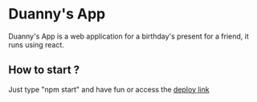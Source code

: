# Duanny's App
Duanny's App is a web application for a birthday's present for a friend, it runs using react.

## How to start ?

Just type "npm start" and have fun or access the [deploy link]([https://link-url-here.org](https://faboborgeslima.github.io/duanny-app/)) 

